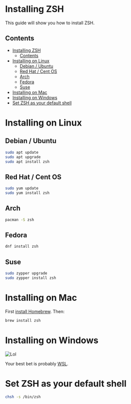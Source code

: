 # Installing ZSH

This guide will show you how to install ZSH.

## Contents
- [Installing ZSH](#installing-zsh)
    - [Contents](#contents)
- [Installing on Linux](#installing-on-linux)
    - [Debian / Ubuntu](#debian--ubuntu)
    - [Red Hat / Cent OS](#red-hat--cent-os)
    - [Arch](#arch)
    - [Fedora](#fedora)
    - [Suse](#suse)
- [Installing on Mac](#installing-on-mac)
- [Installing on Windows](#installing-on-windows)
- [Set ZSH as your default shell](#set-zsh-as-your-default-shell)

# Installing on Linux

## Debian / Ubuntu

```bash
sudo apt update
sudo apt upgrade
sudo apt install zsh
```

## Red Hat / Cent OS

```bash
sudo yum update
sudo yum install zsh
```

## Arch

```bash
pacman -S zsh
```

## Fedora

```bash
dnf install zsh
```

## Suse

```bash
sudo zypper upgrade
sudo zypper install zsh
```

# Installing on Mac

First [install Homebrew](https://brew.sh/). Then:
```bash
brew install zsh
```

# Installing on Windows

![Lol](https://media.giphy.com/media/10JhviFuU2gWD6/source.gif)

Your best bet is probably [WSL](https://docs.microsoft.com/en-us/windows/wsl/install-win10).

# Set ZSH as your default shell

```bash
chsh -s /bin/zsh
```
